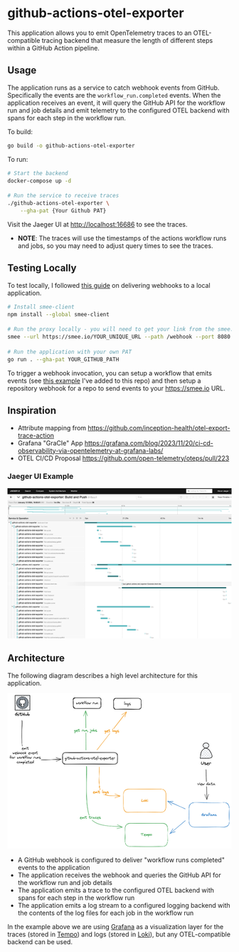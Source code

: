 # github-actions-otel-exporter

This application allows you to emit OpenTelemetry traces to an OTEL-compatible tracing backend that measure the length of different steps within a GitHub Action pipeline.

## Usage

The application runs as a service to catch webhook events from GitHub. Specifically the events are the `workflow_run.completed` events. When the application receives an event, it will query the GitHub API for the workflow run and job details and emit telemetry to the configured OTEL backend with spans for each step in the workflow run.

To build:

```bash
go build -o github-actions-otel-exporter
```

To run:

```bash
# Start the backend
docker-compose up -d

# Run the service to receive traces
./github-actions-otel-exporter \
    --gha-pat {Your Github PAT}
```

Visit the Jaeger UI at [http://localhost:16686](http://localhost:16686) to see the traces.

* **NOTE**: The traces will use the timestamps of the actions workflow runs and jobs, so you may need to adjust query times to see the traces.

## Testing Locally

To test locally, I followed [this guide](https://docs.github.com/en/webhooks/testing-and-troubleshooting-webhooks/testing-webhooks#testing-webhook-code-locally) on delivering webhooks to a local application.

```bash
# Install smee-client
npm install --global smee-client

# Run the proxy locally - you will need to get your link from the smee.io website
smee --url https://smee.io/YOUR_UNIQUE_URL --path /webhook --port 8080

# Run the application with your own PAT
go run . --gha-pat YOUR_GITHUB_PATH
```

To trigger a webhook invocation, you can setup a workflow that emits events (see [this example](.github/workflows/hello-world.yaml) I've added to this repo) and then setup a repository webhook for a repo to send events to your https://smee.io URL.

## Inspiration

* Attribute mapping from https://github.com/inception-health/otel-export-trace-action
* Grafana "GraCIe" App https://grafana.com/blog/2023/11/20/ci-cd-observability-via-opentelemetry-at-grafana-labs/
* OTEL CI/CD Proposal https://github.com/open-telemetry/oteps/pull/223

### Jaeger UI Example

![Jaeger UI](assets/jaeger-ui.png)

## Architecture

The following diagram describes a high level architecture for this application.

![Architecture](assets/arch.png)

* A GitHub webhook is configured to deliver "workflow runs completed" events to the application
* The application receives the webhook and queries the GitHub API for the workflow run and job details
* The application emits a trace to the configured OTEL backend with spans for each step in the workflow run
* The application emits a log stream to a configured logging backend with the contents of the log files for each job in the workflow run

In the example above we are using [Grafana](https://github.com/grafana/grafana) as a visualization layer for the traces (stored in [Tempo](https://github.com/grafana/tempo)) and logs (stored in [Loki](https://github.com/grafana/loki)), but any OTEL-compatible backend can be used.
